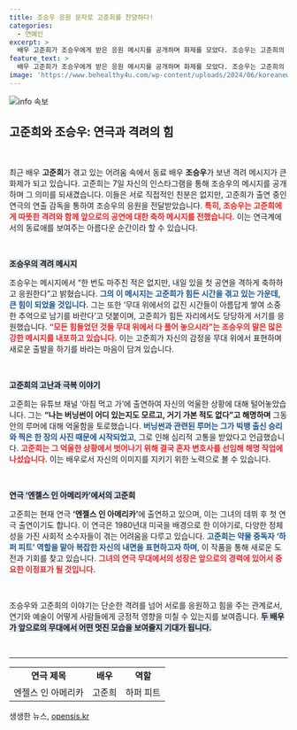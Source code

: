 ```yaml
---
title: 조승우 응원 문자로 고준희를 찬양하다!
categories:
  - 연예인
excerpt: >
  배우 고준희가 조승우에게 받은 응원 메시지를 공개하며 화제를 모았다. 조승우는 고준희의 첫 연극 공연을 격려하며 힘든 시간을 극복하길 바란다고 전했다. 고준희는 버닝썬 루머로 고통받았던 과거를 털어놓았다.
feature_text: >
  배우 고준희가 조승우에게 받은 응원 메시지를 공개하며 화제를 모았다. 조승우는 고준희의 첫 연극 공연을 격려하며 힘든 시간을 극복하길 바란다고 전했다. 고준희는 버닝썬 루머로 고통받았던 과거를 털어놓았다.
image: 'https://www.behealthy4u.com/wp-content/uploads/2024/06/koreanews.jpg'
---
```


<p><img src="https://www.behealthy4u.com/wp-content/uploads/2024/06/koreanews.jpg" alt="info 속보" /></p>

<h2 data-ke-size="size26">고준희와 조승우: 연극과 격려의 힘</h2>

<p data-ke-size="size16">&nbsp;</p>

<p data-ke-size="size16">최근 배우 <b>고준희</b>가 겪고 있는 어려움 속에서 동료 배우 <b>조승우</b>가 보낸 격려 메시지가 큰 화제가 되고 있습니다. 고준희는 7일 자신의 인스타그램을 통해 조승우의 메시지를 공개하며 그 의미를 되새겼습니다. 이들은 서로 직접적인 친분은 없지만, 고준희가 출연 중인 연극의 연출 감독을 통하여 조승우의 응원을 전달받았습니다. <b><span style="color: #ee2323;">특히, 조승우는 고준희에게 따뜻한 격려와 함께 앞으로의 공연에 대한 축하 메시지를 전했습니다.</span></b> 이는 연극계에서의 동료애를 보여주는 아름다운 순간이라 할 수 있습니다.</p>

<p data-ke-size="size16">&nbsp;</p>

<p><b><span style="background-color: #21538527;">조승우의 격려 메시지</span></b></p>

<p data-ke-size="size16">조승우는 메시지에서 “한 번도 마주친 적은 없지만, 내일 있을 첫 공연을 격하게 축하하고 응원한다”고 밝혔습니다. <b><span style="color: #1a5490;">그의 이 메시지는 고준희가 힘든 시간을 겪고 있는 가운데, 큰 힘이 되었을 것입니다.</span></b> 그는 또한 ‘무대 위에서의 값진 시간들이 아름답게 쌓여 소중한 추억으로 남기를 바란다’고 덧붙이며, 고준희가 힘든 자리에서도 당당하게 서기를 응원했습니다. <b><span style="color: #ee2323;">“모든 힘들었던 것들 무대 위에서 다 풀어 놓으시라”는 조승우의 말은 많은 강한 메시지를 내포하고 있습니다.</span></b> 이는 고준희가 자신의 감정을 무대 위에서 표현하며 새로운 출발을 하기를 바라는 마음이 담겨 있습니다.</p>

<p data-ke-size="size16">&nbsp;</p>

<p><b><span style="background-color: #21538527;">고준희의 고난과 극복 이야기</span></b></p>

<p data-ke-size="size16">고준희는 유튜브 채널 ‘아침 먹고 가’에 출연하여 자신의 억울한 상황에 대해 털어놓았습니다. 그는 <b>“나는 버닝썬이 어디 있는지도 모르고, 거기 가본 적도 없다”고 해명하며</b> 그동안의 루머에 대해 억울함을 토로했습니다. <b><span style="color: #1a5490;">버닝썬과 관련된 루머는 그가 빅뱅 출신 승리와 찍은 한 장의 사진 때문에 시작되었고</span></b>, 그로 인해 심리적 고통을 받았다고 언급했습니다. <b><span style="color: #ee2323;">고준희는 그 억울한 상황에서 벗어나기 위해 결국 혼자 변호사를 선임해 해명 작업에 나섰습니다.</span></b> 이는 배우로서 자신의 이미지를 지키기 위한 노력으로 볼 수 있습니다.</p>

<p data-ke-size="size16">&nbsp;</p>

<p><b><span style="background-color: #21538527;">연극 ‘엔젤스 인 아메리카’에서의 고준희</span></b></p>

<p data-ke-size="size16">고준희는 현재 연극 <b>‘엔젤스 인 아메리카’</b>에 출연하고 있으며, 이는 그녀의 데뷔 후 첫 연극 출연이기도 합니다. 이 연극은 1980년대 미국을 배경으로 한 이야기로, 다양한 정체성을 가진 사회적 소수자들이 겪는 어려움을 다루고 있습니다. <b><span style="color: #1a5490;">고준희는 약물 중독자 ‘하퍼 피트’ 역할을 맡아 복잡한 자신의 내면을 표현하고자 하며</span></b>, 이 작품을 통해 새로운 도전과 기회를 찾고 있습니다. <b><span style="color: #ee2323;">그녀의 연극 무대에서의 성장은 앞으로의 경력에 있어서 중요한 이정표가 될 것입니다.</span></b></p>

<p data-ke-size="size16">&nbsp;</p>

<p data-ke-size="size16">조승우와 고준희의 이야기는 단순한 격려를 넘어 서로를 응원하고 힘을 주는 관계로서, 연기와 예술이 어떻게 사람들에게 긍정적 영향을 미칠 수 있는지를 보여줍니다. <b><span style="background-color: #21538527;">두 배우가 앞으로의 무대에서 어떤 멋진 모습을 보여줄지 기대가 됩니다.</span></b></p>

<p data-ke-size="size16">&nbsp;</p>

<hr>

<table style="width: 100%;">
  <tbody>
    <tr>
      <td style="text-align: center; height: 17px;"><b>연극 제목</b></td>
      <td style="text-align: center; height: 17px;"><b>배우</b></td>
      <td style="text-align: center; height: 17px;"><b>역할</b></td>
    </tr>
    <tr>
      <td style="text-align: center; height: 17px;">엔젤스 인 아메리카</td>
      <td style="text-align: center; height: 17px;">고준희</td>
      <td style="text-align: center; height: 17px;">하퍼 피트</td>
    </tr>
  </tbody>
</table>
생생한 뉴스, <a href="https://opensis.kr" rel="dofollow">opensis.kr</a>


